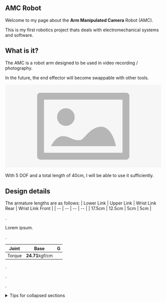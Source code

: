 AMC Robot
---
Welcome to my page about the **Arm Manipulated Camera** Robot (AMC).

This is my first robotics project thats deals with electromechanical systems and software.

What is it?
---
The AMC is a robot arm designed to be used in video recording / photography.

In the future, the end effector will become swappable with other tools.

![alt text](https://github.com/TiganKillr/test/blob/main/placeholder.jpg?raw=true)

With 5 DOF and a total length of 40cm, I will be able to use it sufficiently.

Design details
---
The armature lengths are as follows:
| Lower Link | Upper Link | Wrist Link Rear | Wrist Link Front | 
| -- | -- | -- | -- |
| 17.5cm | 12.5cm | 5cm | 5cm |

.

Lorem ipsum.

.

| Joint | Base | G |    
| --- | --- | --- |
| Torque | **24.71**kgf/cm  |

.

.

.

<details>

<summary>Tips for collapsed sections</summary>

You can add a header
---
Some test things

```ruby
   puts "Hello World"
```

</details>
